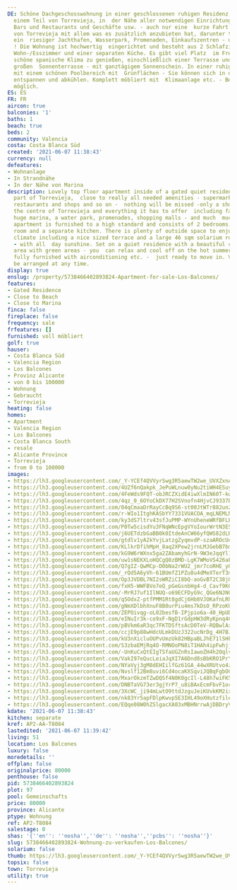 ```yaml
---
DE: Schöne Dachgeschosswohnung in einer geschlossenen ruhigen Residenz in Los Balcones,
  einem Teil von Torrevieja, in  der Nähe aller notwendigen Einrichtungen - Supermärkte,
  Bars und Restaurants und Geschäfte usw. - auch nur eine  kurze Fahrt ins Zentrum
  von Torrevieja mit allem was es zusätzlich anzubieten hat, darunter traumhafte Strände,
  ein  riesiger Jachthafen, Wasserpark, Promenaden, Einkaufszentren - und vieles mehr
  ! Die Wohnung ist hochwertig  eingerichtet und besteht aus 2 Schlafzimmern, 1 Bad,
  Wohn-/Esszimmer und einer separaten Küche. Es gibt viel Platz  im Freien, um das
  schöne spanische Klima zu genießen, einschließlich einer Terrasse und einer 46 m2
  großen  Sonnenterrasse - mit ganztägigem Sonnenschein. In einer ruhigen Residenz
  mit einem schönen Poolbereich mit  Grünflächen - Sie können sich in den heißen Sommermonaten
  entspannen und abkühlen. Komplett möbliert mit  Klimaanlage etc. - Bezug jederzeit
  möglich.
ES: ES
FR: FR
aircon: true
balconies: '1'
baths: 1
beach: true
beds: 2
community: Valencia
costa: Costa Blanca Süd
created: '2021-06-07 11:38:43'
currency: null
defeatures:
- Wohnanlage
- In Strandnähe
- In der Nähe von Marina
description: Lovely top floor apartment inside of a gated quiet residence in Los Balcones,
  part of Torrevieja,  close to really all needed amenities - supermarkets, bars and
  restaurants and shops and so on -  nothing will be missed -only a short drive into
  the centre of Torrevieja and everything it has to offer  including fabulous beaches,
  huge marina, a water park, promenades, shopping malls - and much  much more! The
  apartment is furnished to a high standard and consists of 2 bedrooms, 1 bath,  living/dining
  room and a separate kitchen. There is plenty of outside space to enjoy the beautiful  Spanish
  climate including a nice sized terrace and a large 46 sqm solarium roof terrace
  - with all  day sunshine. Set on a quiet residence with a beautiful communal pool
  area with green areas - you  can relax and cool off on the hot summer months. Comes
  fully furnished with airconditioning etc. -  just ready to move in. Viewings can
  be arranged at any time.
display: true
enslug: /property/5738466402893824-Apartment-for-sale-Los-Balcones/
features:
- Gated Residence
- Close to Beach
- Close to Marina
finca: false
fireplace: false
frequency: sale
frfeatures: []
furnished: voll möbliert
golf: true
hauser:
- Costa Blanca Süd
- Valencia Region
- Los Balcones
- Provinz Alicante
- von 0 bis 100000
- Wohnung
- Gebraucht
- Torrevieja
heating: false
homes:
- Apartment
- Valencia Region
- Los Balcones
- Costa Blanca South
- resale
- Alicante Province
- Torrevieja
- from 0 to 100000
images:
- https://lh3.googleusercontent.com/_Y-YCEf4QVVyrSwg3R5aewTW2we_UVXZxnAY-igpVGs2BRtToxpGP4hLgsCjg263SSnF8EMRSS-owVWURCCZQe9tGiRYupNv1g=w640-rj-e30-l100
- https://lh3.googleusercontent.com/4UZf6nQakpk_JePuWLnuw0yNu2tiWH4ESuyeDFShZOCNTCvD3yEEoti5Hr-EUPoZxOGj3WIIGGk9FBRYAFRF-t1ZJ1KEhJPe=w640-rj-e30-l100
- https://lh3.googleusercontent.com/4FeWds9FQT-obJRCZXidE4iwXlmIN60T-kwADdwdlH1JKPsbhegwVRGe56gecowuiou_Xvo3vv_rSy9C2P8NNECweGt9mwnk3A=w640-rj-e30-l100
- https://lh3.googleusercontent.com/4qz_0_6OYoCkDX77H2SVnofn4HjvCJ9337Bc5cC7rMg1UaIao7oi1xVFL3Oco5d9dp5S31FgqM4ZbutS0czBfDLrQXlp9K1ljQ=w640-rj-e30-l100
- https://lh3.googleusercontent.com/04qCmaaDrRayCcBq9S6-st00JtWTr882un2wZWxAYeO4D52gcNjAM5t692J3pUWmpzyp9BAi12VrNYjvLe8gy2DmO6dRK8uvSA=w640-rj-e30-l100
- https://lh3.googleusercontent.com/r-WIo1ItghKASbYY7331VUACOA_mqLNEMLNk6bp1c8h0aU1VxpKV6evrGEBJ8Jo6ev3ukvkpFfU19BS_HS04IGcW2K9mEhXY=w640-rj-e30-l100
- https://lh3.googleusercontent.com/ky3dS7ltrv43sfJuPMP-WYnUheneWRfBFLElNQBlxQ-rriUn2TWZDpo7dti7rCxEmyoUhgSfcCQlXvcUkzSsmbEVPIilAUZx3zg=w640-rj-e30-l100
- https://lh3.googleusercontent.com/P0Tw5cisdYu3FNqWNcEpgVYoIourWrtN3E5RZmN49ZZUpw2WCIic_2ixRlDUK36HXs2i0E0biGe8m-Akfd2Wg8bNzVPjpA8_Jg=w640-rj-e30-l100
- https://lh3.googleusercontent.com/j6UETdzbGaBB0k0ItdeAnCW66yfQWS82dLRLcaBTh08cf5G7xchmYiiI_e_7z8F459-4ZW0LTTJBmUznc2fzLgbTxF0LxtUwpA=w640-rj-e30-l100
- https://lh3.googleusercontent.com/gtdlv1yA2kYvjLatzgZyqmvdP-szaAROcUoM2Ots7sufZ7aVHNKxegoXtQpL7lmu3693a7pLoQrQek9G4a0agcx21WyYbSTQ1A=w640-rj-e30-l100
- https://lh3.googleusercontent.com/KLlkrDfihMpH_8aq2XPew2jrnLMJGebB7bmYFPy-5cR9moi-qf8vT0amJk3EfKUyL4oxf2iy5VSO_aUvUT4X7TtoEnPFxPq33Q=w640-rj-e30-l100
- https://lh3.googleusercontent.com/kG9W6rWXnx5ga2ZAbamyhGrN-9W3eJqqYl1GLReS_V20FSC8Im7sULYvI59hiA-H3r8xwdpXppbJ1tCVltwsMy3CRn7UmHsxQg=w640-rj-e30-l100
- https://lh3.googleusercontent.com/uw1sNEKXLoHQCgQ8zBMD-LgK7WMoVS426aEJ78TsP_UjCDsSEX7JlyfnyrmNt4z4irRrUSrZ9mR9e4-PpLKSZPXgiQF8AHaG=w640-rj-e30-l100
- https://lh3.googleusercontent.com/Q7gIZ-QwMCp-D0bNa2rWU2_jmr7coRHE_yOOD9vCegYuI1NES9bSA_ievKGZSDqynXDtn22a7UG2bIktWt9iUIRPHse3_Etr0w=w640-rj-e30-l100
- https://lh3.googleusercontent.com/_rQd5A6yVh-61BUmfZ1PZu8u4dMeXTerT3mAGUqljrUzOCaChyCJVDxcbKGjQDaumveAAt6Gojhu_QWIR-2PTE5ZzWmQG4-8tg=w640-rj-e30-l100
- https://lh3.googleusercontent.com/Op3JVDBL7NI2sWRZiCI8bQ-aoGvBT2C38jOgt2yo1tb5Gy5378BqB8q_w3kOchM5hnz0SlG5fweKPCRKRxCWtgrs7vzqWQcpxw=w640-rj-e30-l100
- https://lh3.googleusercontent.com/fxH5-WWFBVo7eQ_pGeGsnbHg4-d_Cavf9KOEdj0HM8DnvfSoiMbQPIXNJ5WHYurrzCmu73DRJ0BoLjv1i1Rh9_NrtCMtNEyEFw=w640-rj-e30-l100
- https://lh3.googleusercontent.com/-MrRJ7uf1IlNUQ-o69ECFDyG9c_QGe6NJN07TGznMJ4aPMGod2vAQ9gJjPiUn_ewCSiKc7VGf-qyYV8vqUNjASYVwrTSl7hPUA=w640-rj-e30-l100
- https://lh3.googleusercontent.com/q5OdxZ-ptfPMM1Rt8gdCj6Hb8VJOKafnLRhmarHjm8yeJ_Mvq_NDN55cMldPyDQXmQsCv_v7JYnNEvnesmReSjiZQ_oQYwM=w640-rj-e30-l100
- https://lh3.googleusercontent.com/gNmXDlbhXnuF8B0urPiu4ms7kDsO_RPzoKUaTRisIc3kVP15b1ZQEUutpRVKsO2eDzcWYvoQyhLjsBPxLDfst-fCD30Gsdy-ww=w640-rj-e30-l100
- https://lh3.googleusercontent.com/ZEPOivqg-oL02besfB-IPjpio6a-40_HpUDwCJnqBPJs-41zOYoHApG_vDD5LB10ilTIq27t1B3knYZlBggxB2_x9jB9iFQtLQ8=w640-rj-e30-l100
- https://lh3.googleusercontent.com/eINuIr3k-co9xF-NgD1rGdpHW3dRyKpnq4CWBUf80tzUm9QcMTMwXv42f2acpE9Bfa9QMxvrpWJeAjUv6sUjMtLw0q6wL-hXaA=w640-rj-e30-l100
- https://lh3.googleusercontent.com/pBVkm6aR3qc7FKTDSftsAcD0TeV-RQBwlAxUd9sgRokHEX9mt2nHl7CxIXlIHa7SYJBqY7mTmzix-UmpeVtShVoGD464YJmwCQ=w640-rj-e30-l100
- https://lh3.googleusercontent.com/ccjE9p88wHdcULmkDUzJ322ucNrDg_4H7BJp8uYoLAJ85bSvmERyHXpH_ZPeIdtXu8Cp28Xw36KVQdSeo-ow4v1yYdwhB6RF=w640-rj-e30-l100
- https://lh3.googleusercontent.com/kU3nXicluOUPvUmzUk82HBpaBLJhE71lSHFIVE4DhaMzSbVD5xUIispZ72YuJ7G4bzFTDC-XzS4pFjwp9uusLedUbKDmgcNUPA=w640-rj-e30-l100
- https://lh3.googleusercontent.com/S3zbaEMjRq4O-RMNOoPN8iT1HAh4ipFwhjjB3QI0VjVKWGxr_i7NTO0V6VN98OAvo0q7Ros20bMR4T3v-T6PeBHwIcB4CyGPLWM=w640-rj-e30-l100
- https://lh3.googleusercontent.com/-UnKuCxQtEIgTSfaUGZnRsIawoZH4h2OqlvpLGp2LKFVamyO85vbUIljkGUTwJiev-pSST7WAV_3eQDZAJW2c8EmSbeL51Vvp1A=w640-rj-e30-l100
- https://lh3.googleusercontent.com/VakI97eQucLeiaJqXI7A6Dnd8sBbKRO1PrYZMIlZbGYZpuUvLLFDFDswHNl5vTzfJW-LSNUezfeYx4L0GOOdFTm9RY06ABKeuw=w640-rj-e30-l100
- https://lh3.googleusercontent.com/NYaVyj3gM8dEHIilfGz61GA_44wXRUtvo4zhMZf-sUBn2Ydd4w7Pw_LKqekiQL5SMRfSQii5171_Uw9tkCyIbl2filuUFp4S25U=w640-rj-e30-l100
- https://lh3.googleusercontent.com/Nvslf12Bm8uvi6Cd4ocaKXSqviJQBqFgbOCxiV8SnnZu6jwNaw4oDMELtCa0jjCYlRGMLGJx_EqsZjNuKG-7XIWEEASpAPIq3A=w640-rj-e30-l100
- https://lh3.googleusercontent.com/MxarOkzmTZwDQSf4N0K0gcIl-L48h7wiFK5_Ermtd5Zcfb9szGN6j-uLpNEUAYGeisoija7ViYnTDvTACh84l4pi4lzv97kC33M=w640-rj-e30-l100
- https://lh3.googleusercontent.com/DNBTaVG73er3gjYrP7_u8iBAxEcmFbvF1oc5RCfpIQ_gl9oMkeLE9BR0whuX5WCjdbXubYnsz4qzl7Bcwmz00tAVht4ouBSu=w640-rj-e30-l100
- https://lh3.googleusercontent.com/3XcWC_ji94mLwtO9ttdJzguJeiKUvkKM2ix_ciVIpmKY6hiCT-B73FHlYvxMBz9VS0WvRz5kCj9LM5i-jzx9wUB-lFxTtJwRjNU=w640-rj-e30-l100
- https://lh3.googleusercontent.com/nk83Yr5apFDlpKwvp5E3IHL49oXHutzfilek6COpRBVUrdPOc_in8Z8zF-zRON0POh5sVy_Qk2OgdOGMPUhC3yugYMNH21_uiw=w640-rj-e30-l100
- https://lh3.googleusercontent.com/EQqe08W0hZSlgacXA03xMBHNrrwAjDBDryVoGNjpHtwexJuoJCakl9774QGO6K0OcO5Pp9lLCnqoG2WroALijGxbc4xzKuUWL7Y=w640-rj-e30-l100
kdate: '2021-06-07 11:38:43'
kitchen: separate
kref: AP2-AA-T8084
lastedited: '2021-06-07 11:39:42'
living: 51
location: Los Balcones
luxury: false
moredetails: ''
offplan: false
originalprice: 80000
penthouse: false
pid: 5738466402893824
plot: 97
pool: Gemeinschafts
price: 80000
province: Alicante
ptype: Wohnung
ref: AP2-T8084
salestage: 0
shas: '{''en'': ''nosha'',''de'': ''nosha'',''pcbs'': ''nosha''}'
slug: 5738466402893824-Wohnung-zu-verkaufen-Los-Balcones/
solarium: false
thumb: https://lh3.googleusercontent.com/_Y-YCEf4QVVyrSwg3R5aewTW2we_UVXZxnAY-igpVGs2BRtToxpGP4hLgsCjg263SSnF8EMRSS-owVWURCCZQe9tGiRYupNv1g=w400-h240-n-rj-e30-l100
topsix: false
town: Torrevieja
utility: true
---
```

